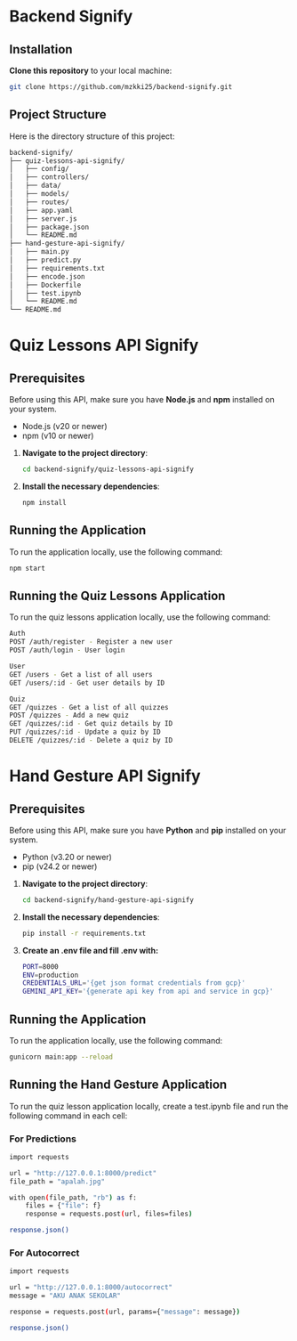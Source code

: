 # Backend Signify

## Installation
**Clone this repository** to your local machine:
```bash
git clone https://github.com/mzkki25/backend-signify.git
```

## Project Structure
Here is the directory structure of this project:
```bash
backend-signify/
├── quiz-lessons-api-signify/
│   ├── config/
│   ├── controllers/
│   ├── data/
│   ├── models/
│   ├── routes/
│   ├── app.yaml
│   ├── server.js
│   ├── package.json
│   └── README.md
├── hand-gesture-api-signify/
│   ├── main.py
│   ├── predict.py
│   ├── requirements.txt
│   ├── encode.json
│   ├── Dockerfile
│   ├── test.ipynb
│   └── README.md
└── README.md
```

# Quiz Lessons API Signify

## Prerequisites

Before using this API, make sure you have **Node.js** and **npm** installed on your system.

- Node.js (v20 or newer) 
- npm (v10 or newer) 

1. **Navigate to the project directory**:
    ```bash
    cd backend-signify/quiz-lessons-api-signify
    ```
2. **Install the necessary dependencies**:
    ```bash
    npm install
    ```

## Running the Application

To run the application locally, use the following command:
```bash
npm start
```

## Running the Quiz Lessons Application
To run the quiz lessons application locally, use the following command:
```bash
Auth
POST /auth/register - Register a new user
POST /auth/login - User login
```

```bash
User
GET /users - Get a list of all users
GET /users/:id - Get user details by ID
```

```bash
Quiz
GET /quizzes - Get a list of all quizzes
POST /quizzes - Add a new quiz
GET /quizzes/:id - Get quiz details by ID
PUT /quizzes/:id - Update a quiz by ID
DELETE /quizzes/:id - Delete a quiz by ID
```


# Hand Gesture API Signify 

## Prerequisites 

Before using this API, make sure you have **Python** and **pip** installed on your system.

- Python (v3.20 or newer)     
- pip (v24.2 or newer) 

1. **Navigate to the project directory**:
    ```bash
    cd backend-signify/hand-gesture-api-signify
    ```
2. **Install the necessary dependencies**:
    ```bash
    pip install -r requirements.txt
    ```
3. **Create an .env file and fill .env with:**
    ```bash
    PORT=8000
    ENV=production
    CREDENTIALS_URL='{get json format credentials from gcp}'
    GEMINI_API_KEY='{generate api key from api and service in gcp}'
    ```

## Running the Application

To run the application locally, use the following command:
```bash
gunicorn main:app --reload
```

## Running the Hand Gesture Application
To run the quiz lesson application locally, create a test.ipynb file and run the following command in each cell:

### **For Predictions**

```bash
import requests

url = "http://127.0.0.1:8000/predict"
file_path = "apalah.jpg"

with open(file_path, "rb") as f:
    files = {"file": f}
    response = requests.post(url, files=files)

response.json()
```

### **For Autocorrect**

```bash
import requests

url = "http://127.0.0.1:8000/autocorrect"
message = "AKU ANAK SEKOLAR"

response = requests.post(url, params={"message": message})

response.json()
```